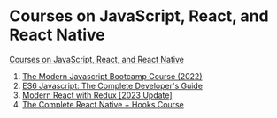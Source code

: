# Courses on JavaScript, React, and React Native

[Courses on JavaScript, React, and React Native][Udemy_LP_001]

1. [The Modern Javascript Bootcamp Course (2022)
][Course1]
2. [ES6 Javascript: The Complete Developer's Guide][Course2]
3. [Modern React with Redux [2023 Update]][Course3]
4. [The Complete React Native + Hooks Course][Course4]

[Udemy_LP_001]: <https://hexagonppm.udemy.com/learning-paths/2976068/>
[Course1]: <https://hexagonppm.udemy.com/course/javascript-beginners-complete-tutorial/>
[Course2]: <https://hexagonppm.udemy.com/course/javascript-es6-tutorial/>
[Course3]: <>
[Course4]: <>